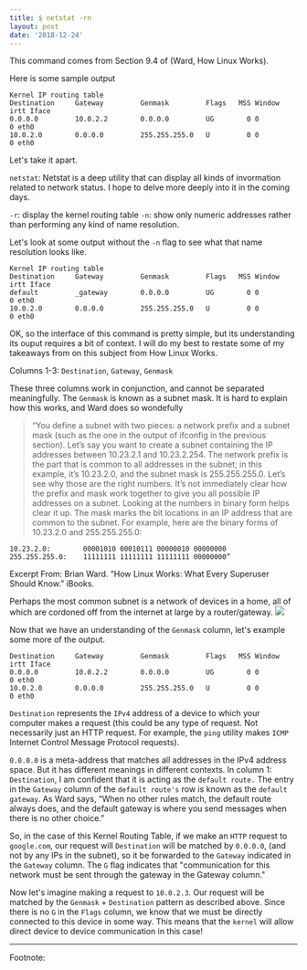 ```yaml
---
title: $ netstat -rn
layout: post
date: '2018-12-24'
---
```


This command comes from Section 9.4 of (Ward, How Linux Works).

Here is some sample output
```
Kernel IP routing table
Destination     Gateway         Genmask         Flags   MSS Window  irtt Iface
0.0.0.0         10.0.2.2        0.0.0.0         UG        0 0          0 eth0
10.0.2.0        0.0.0.0         255.255.255.0   U         0 0          0 eth0
```

Let's take it apart.

`netstat`: Netstat is a deep utility that can display all kinds of invormation related to network status. I hope to delve more deeply into it in the coming days.

`-r`: display the kernel routing table
`-n`: show only numeric addresses rather than performing any kind of name resolution.

Let's look at some output without the `-n` flag to see what that name resolution looks like.
```
Kernel IP routing table
Destination     Gateway         Genmask         Flags   MSS Window  irtt Iface
default         _gateway        0.0.0.0         UG        0 0          0 eth0
10.0.2.0        0.0.0.0         255.255.255.0   U         0 0          0 eth0
```

OK, so the interface of this command is pretty simple, but its understanding its ouput requires a bit of context.
I will do my best to restate some of my takeaways from on this subject from How Linux Works.

Columns 1-3: `Destination`, `Gateway`, `Genmask`

These three columns work in conjunction, and cannot be separated meaningfully.
The `Genmask` is known as a subnet mask. It is hard to explain how this works, and Ward does so wondefully

> “You define a subnet with two pieces: a network prefix and a subnet mask (such as the one in the output of ifconfig in the previous section). Let’s say you want to create a subnet containing the IP addresses between 10.23.2.1 and 10.23.2.254. The network prefix is the part that is common to all addresses in the subnet; in this example, it’s 10.23.2.0, and the subnet mask is 255.255.255.0. 
>Let’s see why those are the right numbers.
It’s not immediately clear how the prefix and mask work together to give you all possible IP addresses on a subnet. Looking at the numbers in binary form helps clear it up. The mask marks the bit locations in an IP address that are common to the subnet. For example, here are the binary forms of 10.23.2.0 and 255.255.255.0:
```
10.23.2.0:        00001010 00010111 00000010 00000000
255.255.255.0:    11111111 11111111 11111111 00000000”
```
Excerpt From: Brian Ward. “How Linux Works: What Every Superuser Should Know.” iBooks. 

Perhaps the most common subnet is a network of devices in a home, all of which are cordoned off from the internet at large by a router/gateway.
![](https://i.imgur.com/iinOzZt.png)


Now that we have an understanding of the `Genmask` column, let's example some more of the output.
```
Destination     Gateway         Genmask         Flags   MSS Window  irtt Iface
0.0.0.0         10.0.2.2        0.0.0.0         UG        0 0          0 eth0
10.0.2.0        0.0.0.0         255.255.255.0   U         0 0          0 eth0
```

`Destination` represents the `IPv4` address of a device to which your computer makes a request (this could be any type of request. Not necessarily just an HTTP request. For example, the `ping` utility makes `ICMP` Internet Control Message Protocol requests). 

`0.0.0.0` is a meta-address that matches all addresses in the IPv4 address space. But it has different meanings in different contexts. In column 1: `Destination`, I am confident that it is acting as the `default route.` The entry in the `Gateway` column of the `default route's` row is known as the `default gateway`. As Ward says, “When no other rules match, the default route always does, and the default gateway is where you send messages when there is no other choice.”

So, in the case of this Kernel Routing Table, if we make an `HTTP` request to `google.com`, our request will `Destination` will be matched by `0.0.0.0`, (and not by any IPs in the subnet), so it be forwarded to the `Gateway` indicated in the `Gateway` column. The `G` flag indicates that "communication for this network must be sent through the gateway in the Gateway column."

Now let's imagine making a request to `10.0.2.3`. Our request will be matched by the `Genmask` + `Destination` pattern as described above. Since there is no `G` in the `Flags` column, we know that we must be directly connected to this device in some way. This means that the `kernel` will allow direct device to device communication in this case!

---
Footnote:

[^1]: 1: [http://kirste.userpage.fu-berlin.de/chemnet/use/info/gawk/gawk_7.html](http://kirste.userpage.fu-berlin.de/chemnet/use/info/gawk/gawk_7.html)
[^2]: 2: [https://en.wikipedia.org/wiki/Printf_format_string](https://en.wikipedia.org/wiki/Printf_format_string)
[^3]: 3: [https://askubuntu.com/questions/350208/what-does-2-dev-null-mean](https://askubuntu.com/questions/350208/what-does-2-dev-null-mean)
[^4]: 4: [https://www.novell.com/coolsolutions/feature/19859.html](https://www.novell.com/coolsolutions/feature/19859.html)